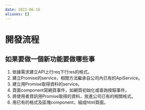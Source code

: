 ```yaml
---
date: 2022-06-16
aliases: []
---
```

# 開發流程
## 如果要做一個新功能要做哪些事
1.	依據需求建立API上行req下行res的格式。
2.	建立Promise的service，相關方法繼承自公司內已有的ApiService。
3.	建立用Promise取得資料的service。
4.	頁面component寫網頁事件，如網頁初始化或查詢按鈕事件。
5.	將使用者資訊用Promise取得的資料，放進公司已有的相關格式。
6.	用已有的格式及區塊component，組成html頁面。
